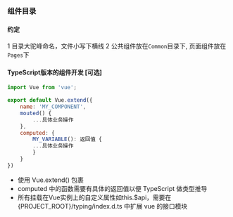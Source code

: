 ### 组件目录

#### 约定 
1 目录大驼峰命名，文件小写下横线
2 公共组件放在`Common`目录下, 页面组件放在`Pages`下

#### TypeScript版本的组件开发 [可选]

```javascript
import Vue from 'vue';

export default Vue.extend({
    name: 'MY_COMPONENT',
    mouted() {
        ...具体业务操作
    },
    computed: {
        MY_VARIABLE(): 返回值 {
        ...具体业务操作
        }
    }
})
```

- 使用 Vue.extend() 包裹
- computed 中的函数需要有具体的返回值以便 TypeScript 做类型推导
- 所有挂载在Vue实例上的自定义属性如this.$api，需要在 {PROJECT_ROOT}/typing/index.d.ts 中扩展 vue 的接口模块